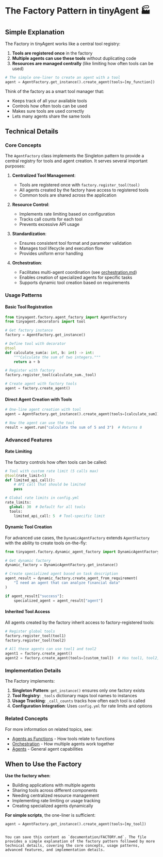 # The Factory Pattern in tinyAgent 🏭

## Simple Explanation

The Factory in tinyAgent works like a central tool registry:

1. **Tools are registered once** in the factory
2. **Multiple agents can use these tools** without duplicating code
3. **Resources are managed centrally** (like limiting how often tools can be used)

```python
# The simple one-liner to create an agent with a tool
agent = AgentFactory.get_instance().create_agent(tools=[my_function])
```

Think of the factory as a smart tool manager that:

- Keeps track of all your available tools
- Controls how often tools can be used
- Makes sure tools are used correctly
- Lets many agents share the same tools

## Technical Details

### Core Concepts

The `AgentFactory` class implements the Singleton pattern to provide a central registry for tools and agent creation. It serves several important purposes:

1. **Centralized Tool Management**:

   - Tools are registered once with `factory.register_tool(tool)`
   - All agents created by the factory have access to registered tools
   - Common tools are shared across the application

2. **Resource Control**:

   - Implements rate limiting based on configuration
   - Tracks call counts for each tool
   - Prevents excessive API usage

3. **Standardization**:

   - Ensures consistent tool format and parameter validation
   - Manages tool lifecycle and execution flow
   - Provides uniform error handling

4. **Orchestration**:
   - Facilitates multi-agent coordination (see [orchestration.md](orchestration.md))
   - Enables creation of specialized agents for specific tasks
   - Supports dynamic tool creation based on requirements

### Usage Patterns

#### Basic Tool Registration

```python
from tinyagent.factory.agent_factory import AgentFactory
from tinyagent.decorators import tool

# Get factory instance
factory = AgentFactory.get_instance()

# Define tool with decorator
@tool
def calculate_sum(a: int, b: int) -> int:
    """Calculate the sum of two integers."""
    return a + b

# Register with factory
factory.register_tool(calculate_sum._tool)

# Create agent with factory tools
agent = factory.create_agent()
```

#### Direct Agent Creation with Tools

```python
# One-line agent creation with tool
agent = AgentFactory.get_instance().create_agent(tools=[calculate_sum])

# Now the agent can use the tool
result = agent.run("calculate the sum of 5 and 3")  # Returns 8
```

### Advanced Features

#### Rate Limiting

The factory controls how often tools can be called:

```python
# Tool with custom rate limit (5 calls max)
@tool(rate_limit=5)
def limited_api_call():
    # API call that should be limited
    pass

# Global rate limits in config.yml
rate_limits:
  global: 30  # Default for all tools
  tools:
    limited_api_call: 5  # Tool-specific limit
```

#### Dynamic Tool Creation

For advanced use cases, the `DynamicAgentFactory` extends `AgentFactory` with the ability to create tools on-the-fly:

```python
from tinyagent.factory.dynamic_agent_factory import DynamicAgentFactory

# Get dynamic factory
dynamic_factory = DynamicAgentFactory.get_instance()

# Create specialized agent based on task description
agent_result = dynamic_factory.create_agent_from_requirement(
    "I need an agent that can analyze financial data"
)

if agent_result["success"]:
    specialized_agent = agent_result["agent"]
```

#### Inherited Tool Access

All agents created by the factory inherit access to factory-registered tools:

```python
# Register global tools
factory.register_tool(tool1)
factory.register_tool(tool2)

# All these agents can use tool1 and tool2
agent1 = factory.create_agent()
agent2 = factory.create_agent(tools=[custom_tool])  # Has tool1, tool2, AND custom_tool
```

### Implementation Details

The Factory implements:

1. **Singleton Pattern**: `get_instance()` ensures only one factory exists
2. **Tool Registry**: `_tools` dictionary maps tool names to instances
3. **Usage Tracking**: `_call_counts` tracks how often each tool is called
4. **Configuration Integration**: Uses `config.yml` for rate limits and options

### Related Concepts

For more information on related topics, see:

- [Agents as Functions](agentsarefunction.md) - How tools relate to functions
- [Orchestration](orchestration.md) - How multiple agents work together
- [Agents](agents.md) - General agent capabilities

## When to Use the Factory

**Use the factory when**:

- Building applications with multiple agents
- Sharing tools across different components
- Needing centralized resource management
- Implementing rate limiting or usage tracking
- Creating specialized agents dynamically

**For simple scripts**, the one-liner is sufficient:

```python
agent = AgentFactory.get_instance().create_agent(tools=[my_tool])
```

```

You can save this content as `documentation/FACTORY.md`. The file provides a simple explanation of the factory pattern followed by more technical details, covering the core concepts, usage patterns, advanced features, and implementation details.
```
